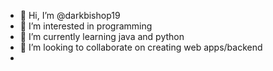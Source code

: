 - 👋 Hi, I’m @darkbishop19
- 👀 I’m interested in programming
- 🌱 I’m currently learning java and python
- 💞️ I’m looking to collaborate on creating web apps/backend
-
<!---
darkbishop19/darkbishop19 is a ✨ special ✨ repository because its `README.md` (this file) appears on your GitHub profile.
You can click the Preview link to take a look at your changes.
--->

